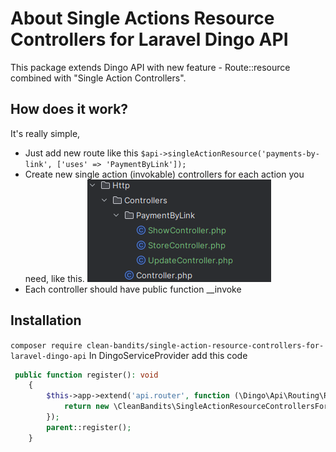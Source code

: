 # About Single Actions Resource Controllers for Laravel Dingo API
This package extends Dingo API with new feature - Route::resource combined with "Single Action Controllers".


## How does it work?
It's really simple, 
 - Just add new route like this `$api->singleActionResource('payments-by-link', ['uses' => 'PaymentByLink']);`
 - Create new single action (invokable) controllers for each action you need, like this. ![img.png](img.png)
 - Each controller should have public function __invoke
## Installation
`composer require clean-bandits/single-action-resource-controllers-for-laravel-dingo-api`
In DingoServiceProvider add this code
```php
 public function register(): void
    {
        $this->app->extend('api.router', function (\Dingo\Api\Routing\Router $router) {
            return new \CleanBandits\SingleActionResourceControllersForLaravelDingoApi\Router($router);
        });
        parent::register();
    }
```

